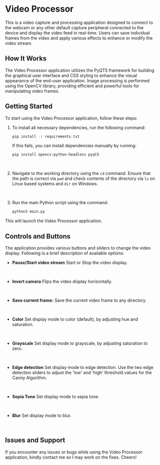 # Video Processor

This is a video capture and processing application designed to connect to the webcam or any other default capture peripheral connected to the device and display the video feed in real-time. Users can save individual frames from the video and apply various effects to enhance or modify the video stream.
<br>

## How It Works
The Video Processor application utilizes the PyQT5 framework for building the graphical user interface and CSS styling to enhance the visual appearance of the end-user application. Image processing is performed using the OpenCV library, providing efficient and powerful tools for manipulating video frames.
<br>

## Getting Started
To start using the Video Processor application, follow these steps:


1. To install all necessary dependencies, run the following command:
    ```bash
    pip install -r requirements.txt
    ```

    If this fails, you can install dependencies manually by running:
    ```bash
    pip install opencv-python-headless pyqt5
    ```
<br>

2. Navigate to the working directory using the `cd` command. Ensure that the path is correct via `pwd` and check contents of the directory via `ls` on Linux based systems and `dir` on Windows.
<br>

3. Run the main Python script using the command:
    ```bash
    python3 main.py
    ```
This will launch the Video Processor application.
<br>

## Controls and Buttons

The application provides various buttons and sliders to change the video display. Following is a brief description of available options:

- **Pause/Start video stream** 
Start or Stop the video display.
<br>

- **Invert camera**
Flips the video display horizontally.
<br>

- **Save current frame:**
Save the current video frame to any directory.
<br>

- **Color**
Set display mode to color (default), by adjusting hue and saturation.
<br>

- **Grayscale**
Set display mode to grayscale, by adjusting saturation to zero.
<br>

- **Edge detection**
Set display mode to edge detection. Use the two edge detection sliders to adjust the 'low' and 'high' threshold values for the Canny Algorithm.
<br>

- **Sepia Tone**
Set display mode to sepia tone.
<br>

- **Blur**
Set display mode to blur.
<br>


## Issues and Support
If you encounter any issues or bugs while using the Video Processor application, kindly contact me so I may work on the fixes. Cheers!
<br>
